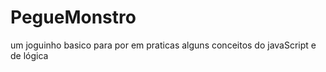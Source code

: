 # PegueMonstro
um joguinho basico para por em praticas alguns conceitos do javaScript e de lógica 

